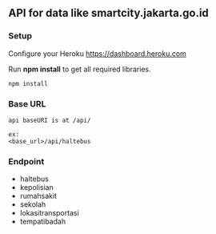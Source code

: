 ## API for data like smartcity.jakarta.go.id

### Setup

Configure your Heroku https://dashboard.heroku.com

Run **npm install** to get all required libraries.

	npm install

### Base URL

	api baseURI is at /api/

	ex:
	<base_url>/api/haltebus

### Endpoint

- haltebus
- kepolisian
- rumahsakit
- sekolah
- lokasitransportasi
- tempatibadah
